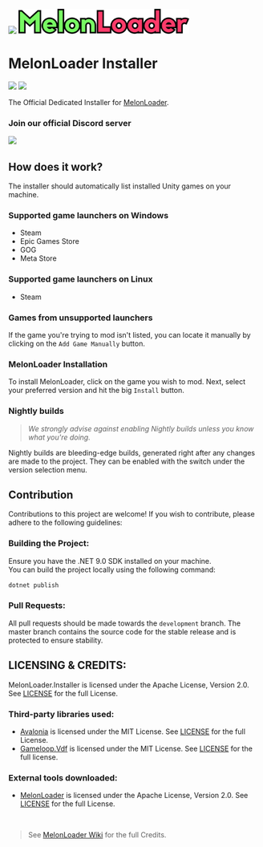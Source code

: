 <p>
  <a href="#"><img height=80 src="https://raw.githubusercontent.com/LavaGang/MelonLoader.Installer/master/Resources/ML_Icon.png"></a>
  <a href="#"><img height=50 src="https://raw.githubusercontent.com/LavaGang/MelonLoader.Installer/master/Resources/ML_Text.png"></a>
</p>

# MelonLoader Installer
<a href="https://github.com/LavaGang/MelonLoader.Installer/releases/latest/download/MelonLoader.Installer.exe"><img src="https://img.shields.io/github/downloads/LavaGang/MelonLoader.Installer/latest/MelonLoader.Installer.exe?style=for-the-badge&label=Download%20Latest%20for%20Windows"></a>
<a href="https://github.com/LavaGang/MelonLoader.Installer/releases/latest/download/MelonLoader.Installer.Linux"><img src="https://img.shields.io/github/downloads/LavaGang/MelonLoader.Installer/latest/MelonLoader.Installer.Linux?style=for-the-badge&label=Download%20Latest%20for%20Linux"></a>

The Official Dedicated Installer for [MelonLoader](https://github.com/LavaGang/MelonLoader).

### Join our official Discord server
<a href="https://discord.gg/2Wn3N2P"><img src="https://img.shields.io/discord/663449315876012052?label=discord&style=for-the-badge&color=blueviolet"></a>

## How does it work?
The installer should automatically list installed Unity games on your machine.

### Supported game launchers on Windows
- Steam
- Epic Games Store
- GOG
- Meta Store

### Supported game launchers on Linux
- Steam

### Games from unsupported launchers
If the game you're trying to mod isn't listed, you can locate it manually by clicking on the `Add Game Manually` button.

### MelonLoader Installation
To install MelonLoader, click on the game you wish to mod. Next, select your preferred version and hit the big `Install` button.

### Nightly builds
> *We strongly advise against enabling Nightly builds unless you know what you're doing.*

Nightly builds are bleeding-edge builds, generated right after any changes are made to the project. They can be enabled with the switch under the version selection menu.

## Contribution
Contributions to this project are welcome! If you wish to contribute, please adhere to the following guidelines:

### Building the Project:
Ensure you have the .NET 9.0 SDK installed on your machine.  
You can build the project locally using the following command:
```bash
dotnet publish
```

### Pull Requests:
All pull requests should be made towards the `development` branch.
The master branch contains the source code for the stable release and is protected to ensure stability.

## LICENSING & CREDITS:
MelonLoader.Installer is licensed under the Apache License, Version 2.0. See [LICENSE](https://github.com/LavaGang/MelonLoader.Installer/blob/master/LICENSE.md) for the full License.

### Third-party libraries used:
- [Avalonia](https://avaloniaui.net/) is licensed under the MIT License. See [LICENSE](https://github.com/AvaloniaUI/Avalonia/blob/master/licence.md) for the full License.
- [Gameloop.Vdf](https://github.com/shravan2x/Gameloop.Vdf) is licensed under the MIT License. See [LICENSE](https://github.com/shravan2x/Gameloop.Vdf/blob/master/LICENSE) for the full license.

### External tools downloaded:
- [MelonLoader](https://github.com/LavaGang/MelonLoader) is licensed under the Apache License, Version 2.0. See [LICENSE](https://github.com/LavaGang/MelonLoader/blob/master/LICENSE.md) for the full License.

<br>

> See [MelonLoader Wiki](https://melonwiki.xyz/#/credits) for the full Credits.
